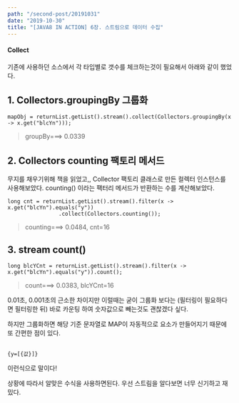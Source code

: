 ```yaml
---
path: "/second-post/20191031"
date: "2019-10-30"
title: "[JAVA8 IN ACTION] 6장. 스트림으로 데이터 수집" 
---
```


#### Collect

기존에 사용하던 소스에서 각 타입별로 갯수를 체크하는것이 필요해서 아래와 같이 했었다. 

## 1. Collectors.groupingBy 그룹화

```
mapObj = returnList.getList().stream().collect(Collectors.groupingBy(x -> x.get("blcYn")));
```
> groupBy===> 0.0339

## 2. Collectors counting 팩토리 메서드

무지를 채우기위해 책을 읽었고,,
 Collector 팩토리 클래스로 만든 컬렉터 인스턴스를 사용해보았다.
  counting() 이라는 팩터리 메서드가 반환하는 수를 계산해보았다.

```
long cnt = returnList.getList().stream().filter(x -> x.get("blcYn").equals("y"))
			    .collect(Collectors.counting());
```
> counting===> 0.0484, cnt=16


## 3. stream count()
  ```
  long blcYCnt = returnList.getList().stream().filter(x -> x.get("blcYn").equals("y")).count();
  ```
> count===> 0.0383, blcYCnt=16

0.01초, 0.001초의 근소한 차이지만 이럴때는 굳이 그룹화 보다는 (필터링이 필요하다면 필터링한 뒤) 바로 카운팅 하여 숫자값으로 빼는것도 괜찮겠다 싶다.

하지만 그룹화하면 해당 기준 문자열로 MAP이 자동적으로 요소가 만들어지기 때문에 또 간편한 점이 있다. 

```

{y=[{값}]} 

```
이런식으로 말이다!

상황에 따라서 알맞은 수식을 사용하면된다.
우선 스트림을 알다보면 너무 신기하고 재밌다.

